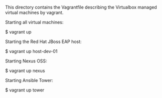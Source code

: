 This directory contains the Vagrantfile describing the Virtualbox managed virtual machines by vagrant.

Starting all virtual machines:

  $ vagrant up

Starting the Red Hat JBoss EAP host:

  $ vagrant up host-dev-01

Starting Nexus OSS:

  $ vagrant up nexus

Starting Ansible Tower:

  $ vagrant up tower
